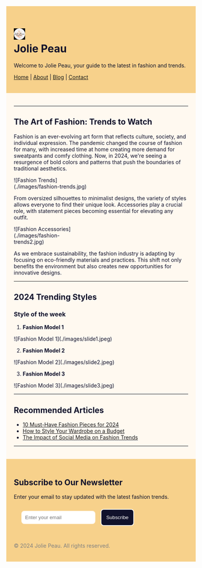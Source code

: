 <div style="background-color: #f7d18b; color: #11122b; padding: 20px;">

# <div style="width: 30px;">![JP](./images/jpicon.png)</div> Jolie Peau

Welcome to Jolie Peau, your guide to the latest in fashion and trends.

[Home](#) | [About](#) | [Blog](#) | [Contact](#)

</div>

<div style="background-color: #FFF9F0; color: #11122b; padding: 20px;">

---

## The Art of Fashion: Trends to Watch

Fashion is an ever-evolving art form that reflects culture, society, and individual expression. The pandemic changed the course of fashion for many, with increased time at home creating more demand for sweatpants and comfy clothing. Now, in 2024, we're seeing a resurgence of bold colors and patterns that push the boundaries of traditional aesthetics.

<div style="width: 200px;">
 ![Fashion Trends](./images/fashion-trends.jpg)
</div>


From oversized silhouettes to minimalist designs, the variety of styles allows everyone to find their unique look. Accessories play a crucial role, with statement pieces becoming essential for elevating any outfit.

<div style="width: 200px;">
  ![Fashion Accessories](./images/fashion-trends2.jpg)
</div>


As we embrace sustainability, the fashion industry is adapting by focusing on eco-friendly materials and practices. This shift not only benefits the environment but also creates new opportunities for innovative designs.

---

## 2024 Trending Styles

### Style of the week

1. **Fashion Model 1** 

  <div style="width: 300px;">
   ![Fashion Model 1](./images/slide1.jpeg)
  </div>


2. **Fashion Model 2**  

  <div style="width: 300px;">
   ![Fashion Model 2](./images/slide2.jpeg)
  </div>
  

3. **Fashion Model 3**  

  <div style="width: 300px;">
   ![Fashion Model 3](./images/slide3.jpeg)
  </div>


---

## Recommended Articles

- [10 Must-Have Fashion Pieces for 2024](#)
- [How to Style Your Wardrobe on a Budget](#)
- [The Impact of Social Media on Fashion Trends](#)

---

</div>

<div style="background-color: #f7d18b; color: #11122b; padding: 20px;">

## Subscribe to Our Newsletter

Enter your email to stay updated with the latest fashion trends.

<div style="padding: 10px 0 30px 20px;">
    <form action="#">
      <input type="email" placeholder="Enter your email" required style="border-radius: 8px; padding: 8px; border: 2px solid #FFF9F0; margin-right: 10px;">
      <button type="submit" style="border-radius: 8px; padding: 13px; border: 2px solid #FFF9F0; background-color: #11122b; color: white;">Subscribe</button>
    </form>
</div>

<span style="color: gray; padding-top: 20px;">© 2024 Jolie Peau. All rights reserved.</span>

</div>
